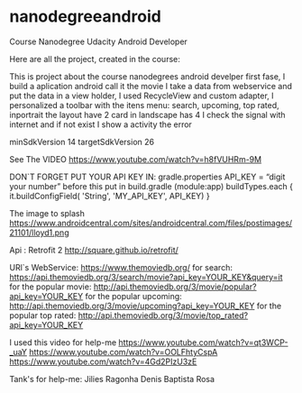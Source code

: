 # nanodegreeandroid
Course Nanodegree Udacity Android Developer

Here are all the project, created in the course:


This is project about the course nanodegrees android develper first fase, 
I build a aplication android 
call it  the movie I  take  a data  from webservice and put the data in a view holder, 
 I used RecycleView and custom adapter, I personalized a toolbar with the itens menu: search, upcoming, top rated, inportrait the layout have 2 card in landscape has 4
I check the signal with internet and if not exist I show a activity the error 

minSdkVersion 14
targetSdkVersion 26

See The VIDEO
https://www.youtube.com/watch?v=h8fVUHRm-9M

DON`T FORGET PUT YOUR API KEY IN:
gradle.properties 
API_KEY = “digit your number”
before this put in build.gradle (module:app)
buildTypes.each {
    it.buildConfigField( 'String', 'MY_API_KEY', API_KEY)
}

The image to splash
https://www.androidcentral.com/sites/androidcentral.com/files/postimages/21101/lloyd1.png



Api : Retrofit 2
http://square.github.io/retrofit/

URl`s WebService:
https://www.themoviedb.org/
for search:
https://api.themoviedb.org/3/search/movie?api_key=YOUR_KEY&query=it
for the popular movie:
http://api.themoviedb.org/3/movie/popular?api_key=YOUR_KEY
for the popular upcoming:
http://api.themoviedb.org/3/movie/upcoming?api_key=YOUR_KEY
for the popular top rated:
http://api.themoviedb.org/3/movie/top_rated?api_key=YOUR_KEY

I used this video for help-me
https://www.youtube.com/watch?v=qt3WCP-_uaY
https://www.youtube.com/watch?v=OOLFhtyCspA
https://www.youtube.com/watch?v=4Gd2PIzU3zE

Tank's for help-me:
Jilies Ragonha
Denis Baptista Rosa




